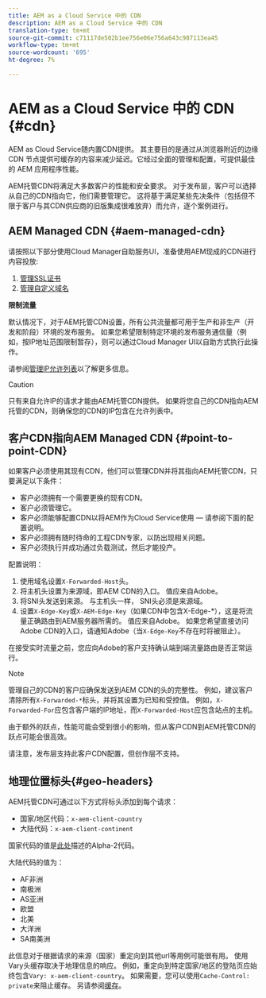 ```yaml
---
title: AEM as a Cloud Service 中的 CDN
description: AEM as a Cloud Service 中的 CDN
translation-type: tm+mt
source-git-commit: c71117de502b1ee756e06e756a643c987113ea45
workflow-type: tm+mt
source-wordcount: '695'
ht-degree: 7%

---
```



# AEM as a Cloud Service 中的 CDN {#cdn}

AEM as Cloud Service随内置CDN提供。 其主要目的是通过从浏览器附近的边缘 CDN 节点提供可缓存的内容来减少延迟。它经过全面的管理和配置，可提供最佳的 AEM 应用程序性能。

AEM托管CDN将满足大多数客户的性能和安全要求。 对于发布层，客户可以选择从自己的CDN指向它，他们需要管理它。 这将基于满足某些先决条件（包括但不限于客户与其CDN供应商的旧版集成很难放弃）而允许，逐个案例进行。

## AEM Managed CDN {#aem-managed-cdn}

请按照以下部分使用Cloud Manager自助服务UI，准备使用AEM现成的CDN进行内容投放:

1. [管理SSL证书](/help/implementing/cloud-manager/managing-ssl-certifications/introduction.md)
1. [管理自定义域名](/help/implementing/cloud-manager/custom-domain-names/introduction.md)

**限制流量**

默认情况下，对于AEM托管CDN设置，所有公共流量都可用于生产和非生产（开发和阶段）环境的发布服务。 如果您希望限制特定环境的发布服务通信量（例如，按IP地址范围限制暂存），则可以通过Cloud Manager UI以自助方式执行此操作。

请参阅[管理IP允许列表](/help/implementing/cloud-manager/ip-allow-lists/introduction.md)以了解更多信息。

>[!CAUTION]
>
>只有来自允许IP的请求才能由AEM托管CDN提供。 如果将您自己的CDN指向AEM托管的CDN，则确保您的CDN的IP包含在允许列表中。

## 客户CDN指向AEM Managed CDN {#point-to-point-CDN}

如果客户必须使用其现有CDN，他们可以管理CDN并将其指向AEM托管CDN，只要满足以下条件：

* 客户必须拥有一个需要更换的现有CDN。
* 客户必须管理它。
* 客户必须能够配置CDN以将AEM作为Cloud Service使用 — 请参阅下面的配置说明。
* 客户必须拥有随时待命的工程CDN专家，以防出现相关问题。
* 客户必须执行并成功通过负载测试，然后才能投产。

配置说明：

1. 使用域名设置`X-Forwarded-Host`头。
1. 将主机头设置为来源域，即AEM CDN的入口。 值应来自Adobe。
1. 将SNI头发送到来源。 与主机头一样， SNI头必须是来源域。
1. 设置`X-Edge-Key`或`X-AEM-Edge-Key`（如果CDN中包含X-Edge-*），这是将流量正确路由到AEM服务器所需的。 值应来自Adobe。 如果您希望直接访问Adobe CDN的入口，请通知Adobe（当`X-Edge-Key`不存在时将被阻止）。

在接受实时流量之前，您应向Adobe的客户支持确认端到端流量路由是否正常运行。

>[!NOTE]
>
>管理自己的CDN的客户应确保发送到AEM CDN的头的完整性。 例如，建议客户清除所有`X-Forwarded-*`标头，并将其设置为已知和受控值。 例如，`X-Forwarded-For`应包含客户端的IP地址，而`X-Forwarded-Host`应包含站点的主机。

由于额外的跃点，性能可能会受到很小的影响，但从客户CDN到AEM托管CDN的跃点可能会很高效。

请注意，发布层支持此客户CDN配置，但创作层不支持。

## 地理位置标头{#geo-headers}

AEM托管CDN可通过以下方式将标头添加到每个请求：

* 国家/地区代码：`x-aem-client-country`
* 大陆代码：`x-aem-client-continent`

国家代码的值是[此处](https://en.wikipedia.org/wiki/ISO_3166-1)描述的Alpha-2代码。

大陆代码的值为：

* AF非洲
* 南极洲
* AS亚洲
* 欧盟
* 北美
* 大洋洲
* SA南美洲

此信息对于根据请求的来源（国家）重定向到其他url等用例可能很有用。 使用Vary头缓存取决于地理信息的响应。 例如，重定向到特定国家/地区的登陆页应始终包含`Vary: x-aem-client-country`。 如果需要，您可以使用`Cache-Control: private`来阻止缓存。 另请参阅[缓存](/help/implementing/dispatcher/caching.md#html-text)。
